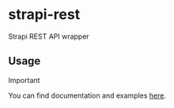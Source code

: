 # strapi-rest

Strapi REST API wrapper

## Usage

> [!IMPORTANT]  
> You can find documentation and examples [here](https://ari-party.github.io/strapi-rest/).
